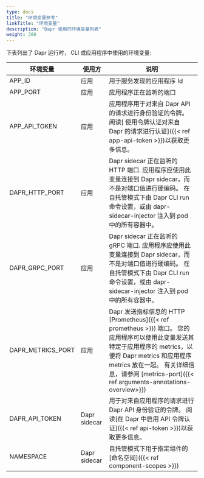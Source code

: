 ```yaml
---
type: docs
title: "环境变量参考"
linkTitle: "环境变量"
description: "Dapr 使用的环境变量列表"
weight: 300
---
```


下表列出了 Dapr 运行时， CLI 或应用程序中使用的环境变量:

| 环境变量                | 使用方          | 说明                                                                                                                                                                                                    |
| ------------------- | ------------ | ----------------------------------------------------------------------------------------------------------------------------------------------------------------------------------------------------- |
| APP_ID              | 应用           | 用于服务发现的应用程序 Id                                                                                                                                                                                        |
| APP_PORT            | 应用           | 应用程序正在监听的端口                                                                                                                                                                                           |
| APP_API_TOKEN     | 应用           | 应用程序用于对来自 Dapr API 的请求进行身份验证的令牌。 阅读[ 使用令牌认证对来自 Dapr 的请求进行认证]({{< ref app-api-token >}})以获取更多信息。                                                                                                       |
| DAPR_HTTP_PORT    | 应用           | Dapr sidecar 正在监听的 HTTP 端口. 应用程序应使用此变量连接到 Dapr sidecar，而不是对端口值进行硬编码。 在自托管模式下由 Dapr CLI run 命令设置，或由 dapr-sidecar-injector 注入到 pod 中的所有容器中。                                                             |
| DAPR_GRPC_PORT    | 应用           | Dapr sidecar 正在监听的 gRPC 端口. 应用程序应使用此变量连接到 Dapr sidecar，而不是对端口值进行硬编码。 在自托管模式下由 Dapr CLI run 命令设置，或由 dapr-sidecar-injector 注入到 pod 中的所有容器中。                                                             |
| DAPR_METRICS_PORT | 应用           | Dapr 发送指标信息的 HTTP [Prometheus]({{< ref prometheus >}}) 端口。 您的应用程序可以使用此变量发送其特定于应用程序的 metrics，以便将 Dapr metrics 和应用程序 metrics 放在一起。 有关详细信息，请参阅 [metrics-port]({{< ref arguments-annotations-overview>}}) |
| DAPR_API_TOKEN    | Dapr sidecar | 用于对来自应用程序的请求进行 Dapr API 身份验证的令牌。 阅读[在 Dapr 中启用 API 令牌认证]({{< ref api-token >}})以获取更多信息。                                                                                                               |
| NAMESPACE           | Dapr sidecar | 自托管模式下用于指定组件的[命名空间]({{< ref component-scopes >}})                                                                                                                                                     |
